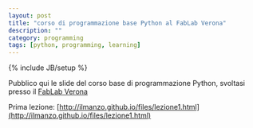 ```yaml
---
layout: post
title: "corso di programmazione base Python al FabLab Verona"
description: ""
category: programming
tags: [python, programming, learning]
---
```

{% include JB/setup %}

Pubblico qui le slide del corso base di programmazione Python, svoltasi presso il [FabLab Verona](http://www.veronafablab.it)


Prima lezione:
[http://ilmanzo.github.io/files/lezione1.html](http://ilmanzo.github.io/files/lezione1.html)


